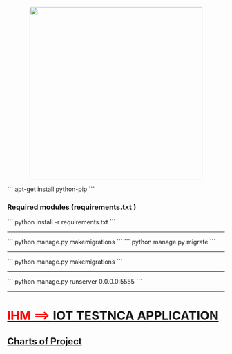 <p align="center">
  <img src="http://16-u0117.intranice.ville-nice.fr:5555/site_media/images/téléchargement.png" width="400"/>
</p>
```
apt-get install python-pip
```
<span><h3>Required modules (requirements.txt ) </h3></span>
```
python install -r requirements.txt
```
<hr/>
```
python manage.py makemigrations
```
```
python manage.py migrate
```
<hr/>
```
python manage.py makemigrations
```
<hr/>
```
python manage.py runserver 0.0.0.0:5555
```
<hr/>
<p>
    <h1><u><font color="red">IHM ==></font> </u><a href="http://16-u0117.intranice.ville-nice.fr:5555/"> IOT TESTNCA APPLICATION </a></h1>
</p>
<h2> <a href ="https://gitlab.nicecotedazur.org/SmartCities/Fiware/graphs/master/charts">Charts of Project</a></h2>
